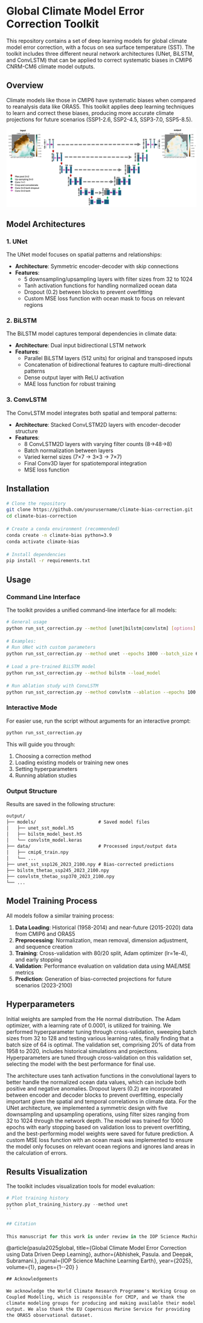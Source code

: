 # Global Climate Model Error Correction Toolkit

This repository contains a set of deep learning models for global climate model error correction, with a focus on sea surface temperature (SST). The toolkit includes three different neural network architectures (UNet, BiLSTM, and ConvLSTM) that can be applied to correct systematic biases in CMIP6 CNRM-CM6 climate model outputs.

## Overview

Climate models like those in CMIP6 have systematic biases when compared to reanalysis data like ORAS5. This toolkit applies deep learning techniques to learn and correct these biases, producing more accurate climate projections for future scenarios (SSP1-2.6, SSP2-4.5, SSP3-7.0, SSP5-8.5).

![Model Overview](./docs/model_overview.png)

## Model Architectures

### 1. UNet 

The UNet model focuses on spatial patterns and relationships:

- **Architecture**: Symmetric encoder-decoder with skip connections
- **Features**: 
  - 5 downsampling/upsampling layers with filter sizes from 32 to 1024
  - Tanh activation functions for handling normalized ocean data
  - Dropout (0.2) between blocks to prevent overfitting
  - Custom MSE loss function with ocean mask to focus on relevant regions

### 2. BiLSTM 

The BiLSTM model captures temporal dependencies in climate data:

- **Architecture**: Dual input bidirectional LSTM network
- **Features**:
  - Parallel BiLSTM layers (512 units) for original and transposed inputs
  - Concatenation of bidirectional features to capture multi-directional patterns
  - Dense output layer with ReLU activation
  - MAE loss function for robust training

### 3. ConvLSTM 

The ConvLSTM model integrates both spatial and temporal patterns:

- **Architecture**: Stacked ConvLSTM2D layers with encoder-decoder structure
- **Features**:
  - 8 ConvLSTM2D layers with varying filter counts (8→48→8)
  - Batch normalization between layers
  - Varied kernel sizes (7×7 → 3×3 → 7×7)
  - Final Conv3D layer for spatiotemporal integration
  - MSE loss function

## Installation

```bash
# Clone the repository
git clone https://github.com/yourusername/climate-bias-correction.git
cd climate-bias-correction

# Create a conda environment (recommended)
conda create -n climate-bias python=3.9
conda activate climate-bias

# Install dependencies
pip install -r requirements.txt
```

## Usage

### Command Line Interface

The toolkit provides a unified command-line interface for all models:

```bash
# General usage
python run_sst_correction.py --method [unet|bilstm|convlstm] [options]

# Examples:
# Run UNet with custom parameters
python run_sst_correction.py --method unet --epochs 1000 --batch_size 64

# Load a pre-trained BiLSTM model
python run_sst_correction.py --method bilstm --load_model

# Run ablation study with ConvLSTM
python run_sst_correction.py --method convlstm --ablation --epochs 100
```

### Interactive Mode

For easier use, run the script without arguments for an interactive prompt:

```bash
python run_sst_correction.py
```

This will guide you through:
1. Choosing a correction method
2. Loading existing models or training new ones
3. Setting hyperparameters
4. Running ablation studies

### Output Structure

Results are saved in the following structure:

```
output/
├── models/                       # Saved model files
│   ├── unet_sst_model.h5
│   ├── bilstm_model_best.h5
│   └── convlstm_model.keras
├── data/                         # Processed input/output data
│   ├── cmip6_train.npy
│   └── ...
├── unet_sst_ssp126_2023_2100.npy # Bias-corrected predictions
├── bilstm_thetao_ssp245_2023_2100.npy
├── convlstm_thetao_ssp370_2023_2100.npy
└── ...
```

## Model Training Process

All models follow a similar training process:

1. **Data Loading**: Historical (1958-2014) and near-future (2015-2020) data from CMIP6 and ORAS5
2. **Preprocessing**: Normalization, mean removal, dimension adjustment, and sequence creation
3. **Training**: Cross-validation with 80/20 split, Adam optimizer (lr=1e-4), and early stopping
4. **Validation**: Performance evaluation on validation data using MAE/MSE metrics
5. **Prediction**: Generation of bias-corrected projections for future scenarios (2023-2100)

## Hyperparameters

Initial weights are sampled from the He normal distribution. The Adam optimizer, with a learning rate of 0.0001, is utilized for training. We performed hyperparameter tuning through cross-validation, sweeping batch sizes from 32 to 128 and testing various learning rates, finally finding that a batch size of 64 is optimal. The validation set, comprising 20% of data from 1958 to 2020, includes historical simulations and projections. Hyperparameters are tuned through cross-validation on this validation set, selecting the model with the best performance for final use.

The architecture uses tanh activation functions in the convolutional layers to better handle the normalized ocean data values, which can include both positive and negative anomalies. Dropout layers (0.2) are incorporated between encoder and decoder blocks to prevent overfitting, especially important given the spatial and temporal correlations in climate data. For the UNet architecture, we implemented a symmetric design with five downsampling and upsampling operations, using filter sizes ranging from 32 to 1024 through the network depth. The model was trained for 1000 epochs with early stopping based on validation loss to prevent overfitting, and the best-performing model weights were saved for future prediction. A custom MSE loss function with an ocean mask was implemented to ensure the model only focuses on relevant ocean regions and ignores land areas in the calculation of errors.

## Results Visualization

The toolkit includes visualization tools for model evaluation:

```python
# Plot training history
python plot_training_history.py --method unet
``

## Citation

This manuscript for this work is under review in the IOP Science Machine Learning Earth journal.

```
@article{pasula2025global,
  title={Global Climate Model Error Correction using Data Driven Deep Learning},
  author={Abhishek, Pasula. and Deepak, Subramani.},
  journal={IOP Science Machine Learning Earth},
  year={2025},
  volume={1},
  pages={1--20}
}
```
## Acknowledgements

We acknowledge the World Climate Research Programme's Working Group on Coupled Modelling, which is responsible for CMIP, and we thank the climate modeling groups for producing and making available their model output. We also thank the EU Copernicus Marine Service for providing the ORAS5 observational dataset.
